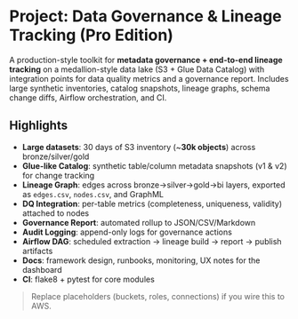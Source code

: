 # Project: Data Governance & Lineage Tracking (Pro Edition)

A production-style toolkit for **metadata governance + end-to-end lineage tracking**
on a medallion-style data lake (S3 + Glue Data Catalog) with integration points for
data quality metrics and a governance report. Includes large synthetic inventories,
catalog snapshots, lineage graphs, schema change diffs, Airflow orchestration, and CI.

## Highlights
- **Large datasets**: 30 days of S3 inventory (~**30k objects**) across bronze/silver/gold
- **Glue-like Catalog**: synthetic table/column metadata snapshots (v1 & v2) for change tracking
- **Lineage Graph**: edges across bronze→silver→gold→bi layers, exported as `edges.csv`, `nodes.csv`, and GraphML
- **DQ Integration**: per-table metrics (completeness, uniqueness, validity) attached to nodes
- **Governance Report**: automated rollup to JSON/CSV/Markdown
- **Audit Logging**: append-only logs for governance actions
- **Airflow DAG**: scheduled extraction → lineage build → report → publish artifacts
- **Docs**: framework design, runbooks, monitoring, UX notes for the dashboard
- **CI**: flake8 + pytest for core modules

> Replace placeholders (buckets, roles, connections) if you wire this to AWS.
